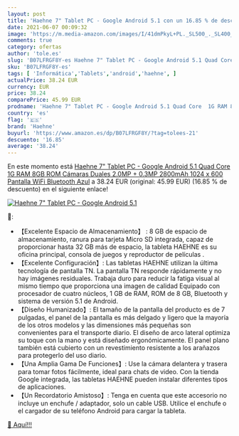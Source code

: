 ```yaml
---
layout: post
title: 'Haehne 7" Tablet PC - Google Android 5.1 con un 16.85 % de descuento'
date: 2021-06-07 00:09:32
image: 'https://m.media-amazon.com/images/I/41dmPkyL+PL._SL500_._SL400_.jpg'
comments: true
category: ofertas
author: 'tole.es'
slug: 'B07LFRGF8Y-es Haehne 7" Tablet PC - Google Android 5.1 Quad Core 1G RAM...'
sku: 'B07LFRGF8Y-es'
tags: [ 'Informática','Tablets','android','haehne', ]
actualPrice: 38.24 EUR
currency: EUR
price: 38.24
comparePrice: 45.99 EUR
prodname: 'Haehne 7" Tablet PC - Google Android 5.1 Quad Core  1G RAM 8GB ROM  Cámaras Duales 2.0MP + 0.3MP  2800mAh  1024 x 600 Pantalla  WiFi  Bluetooth  Azul'
country: 'es'
flag: '🇪🇸'
brand: 'Haehne'
buyurl: 'https://www.amazon.es/dp/B07LFRGF8Y/?tag=tolees-21'
descuento: '16.85'
average: '38.24'
---
```


En este momento está [Haehne 7" Tablet PC - Google Android 5.1 Quad Core  1G RAM 8GB ROM  Cámaras Duales 2.0MP + 0.3MP  2800mAh  1024 x 600 Pantalla  WiFi  Bluetooth  Azul](https://www.amazon.es/dp/B07LFRGF8Y/?tag=tolees-21) a 38.24 EUR (original: 45.99 EUR) (16.85 %  de descuento) en el siguiente enlace!

[![Haehne 7" Tablet PC - Google Android 5.1](https://m.media-amazon.com/images/I/41dmPkyL+PL._SL500_._SL400_.jpg)](https://www.amazon.es/dp/B07LFRGF8Y/?tag=tolees-21)

🔎:

- 【Excelente Espacio de Almacenamiento】 : 8 GB de espacio de almacenamiento, ranura para tarjeta Micro SD integrada, capaz de proporcionar hasta 32 GB más de espacio, la tableta HAEHNE es su oficina principal, consola de juegos y reproductor de películas .
- 【Excelente Configuración】: Las tabletas HAEHNE utilizan la última tecnología de pantalla TN. La pantalla TN responde rápidamente y no hay imágenes residuales. Trabaja duro para reducir la fatiga visual al mismo tiempo que proporciona una imagen de calidad Equipado con procesador de cuatro núcleos, 1 GB de RAM, ROM de 8 GB, Bluetooth y sistema de versión 5.1 de Android.
- 【Diseño Humanizado】: El tamaño de la pantalla del producto es de 7 pulgadas, el panel de la pantalla es más delgado y ligero que la mayoría de los otros modelos y las dimensiones más pequeñas son convenientes para el transporte diario. El diseño de arco lateral optimiza su toque con la mano y está diseñado ergonómicamente. El panel plano también está cubierto con un revestimiento resistente a los arañazos para protegerlo del uso diario.
- 【Una Amplia Gama De Funciones】: Use la cámara delantera y trasera para tomar fotos fácilmente, ideal para chats de video. Con la tienda Google integrada, las tabletas HAEHNE pueden instalar diferentes tipos de aplicaciones.
- 【Un Recordatorio Amistoso】: Tenga en cuenta que este accesorio no incluye un enchufe / adaptador, solo un cable USB. Utilice el enchufe o el cargador de su teléfono Android para cargar la tableta.

[🛒 Aquí!!!](https://www.amazon.es/dp/B07LFRGF8Y/?tag=tolees-21)
